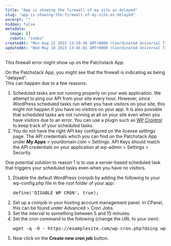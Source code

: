 ```yaml
---
title: "App is showing the firewall of my site as delayed"
slug: "app-is-showing-the-firewall-of-my-site-as-delayed"
excerpt: ""
hidden: false
metadata: 
  image: []
  robots: "index"
createdAt: "Mon Aug 22 2022 13:59:36 GMT+0000 (Coordinated Universal Time)"
updatedAt: "Wed May 10 2023 13:45:01 GMT+0000 (Coordinated Universal Time)"
---
```

This firewall error might show up on the Patchstack App.

On the Patchstack App, you might see that the firewall is indicating as being "delayed".  
This can happen due to a few reasons:

<ol><li>Scheduled tasks are not running properly on your web application. We attempt to ping our API from your site every hour. However, since WordPress scheduled tasks run when you have visitors on your site, this might not happen if you have no visitors on your app. It is also possible that scheduled tasks are not running at all on your site even when you have visitors due to an error. You can use a plugin such as <a href="https://wordpress.org/plugins/wp-crontrol/" target="_blank">WP Crontrol</a> to keep track of your scheduled tasks.</li>
<li>You do not have the right API key configured on the license settings page. The API credentials which you can find on the Patchstack App under <b>My Apps</b> > yourdomain.com > Settings. API Keys should match the API credentials on your application at wp-admin > Settings > Security.</li></ol>

One potential solution to reason 1 is to use a server-based scheduled task that triggers your scheduled tasks even when you have no visitors.

<ol><li>Disable the default WordPress cronjob by adding the following to your wp-config.php file in the root folder of your app:
<pre>define('DISABLE_WP_CRON', true);</pre></li>
<li> Set up a cronjob in your hosting account management panel. In CPanel, this can be found under Advanced > Cron Jobs.</li>
<li>Set the interval to something between 5 and 15 minutes.</li>
<li>Set the cron command to the following (change the URL to your own):
<pre>wget -q -O - https://examplesite.com/wp-cron.php?doing_wp_cron >/dev/null 2>&1</pre></li>
<li>Now click on the <b>Create new cron job</b> button.</li></ol>
